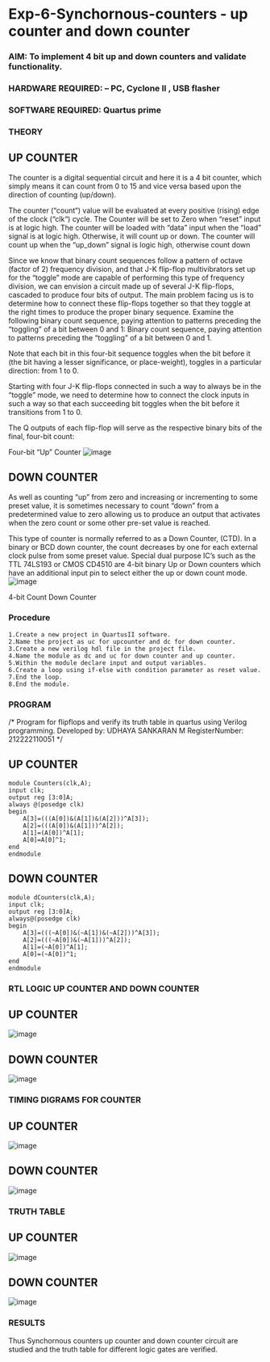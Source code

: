 # Exp-6-Synchornous-counters - up counter and down counter 
### AIM: To implement 4 bit up and down counters and validate  functionality.
### HARDWARE REQUIRED:  – PC, Cyclone II , USB flasher
### SOFTWARE REQUIRED:   Quartus prime
### THEORY 

## UP COUNTER 
The counter is a digital sequential circuit and here it is a 4 bit counter, which simply means it can count from 0 to 15 and vice versa based upon the direction of counting (up/down). 

The counter (“count“) value will be evaluated at every positive (rising) edge of the clock (“clk“) cycle.
The Counter will be set to Zero when “reset” input is at logic high.
The counter will be loaded with “data” input when the “load” signal is at logic high. Otherwise, it will count up or down.
The counter will count up when the “up_down” signal is logic high, otherwise count down

Since we know that binary count sequences follow a pattern of octave (factor of 2) frequency division, and that J-K flip-flop multivibrators set up for the “toggle” mode are capable of performing this type of frequency division, we can envision a circuit made up of several J-K flip-flops, cascaded to produce four bits of output.
The main problem facing us is to determine how to connect these flip-flops together so that they toggle at the right times to produce the proper binary sequence.
Examine the following binary count sequence, paying attention to patterns preceding the “toggling” of a bit between 0 and 1:
Binary count sequence, paying attention to patterns preceding the “toggling” of a bit between 0 and 1.

Note that each bit in this four-bit sequence toggles when the bit before it (the bit having a lesser significance, or place-weight), toggles in a particular direction: from 1 to 0.



 
 

Starting with four J-K flip-flops connected in such a way to always be in the “toggle” mode, we need to determine how to connect the clock inputs in such a way so that each succeeding bit toggles when the bit before it transitions from 1 to 0.

The Q outputs of each flip-flop will serve as the respective binary bits of the final, four-bit count:

 
 

Four-bit “Up” Counter
![image](https://user-images.githubusercontent.com/36288975/169644758-b2f4339d-9532-40c5-af40-8f4f8c942e2c.png)



## DOWN COUNTER 

As well as counting “up” from zero and increasing or incrementing to some preset value, it is sometimes necessary to count “down” from a predetermined value to zero allowing us to produce an output that activates when the zero count or some other pre-set value is reached.

This type of counter is normally referred to as a Down Counter, (CTD). In a binary or BCD down counter, the count decreases by one for each external clock pulse from some preset value. Special dual purpose IC’s such as the TTL 74LS193 or CMOS CD4510 are 4-bit binary Up or Down counters which have an additional input pin to select either the up or down count mode.
![image](https://user-images.githubusercontent.com/36288975/169644844-1a14e123-7228-4ed8-81a9-eb937dff4ac8.png)


4-bit Count Down Counter
### Procedure
```
1.Create a new project in QuartusII software.
2.Name the project as uc for upcounter and dc for down counter.
3.Create a new verilog hdl file in the project file.
4.Name the module as dc and uc for down counter and up counter.
5.Within the module declare input and output variables.
6.Create a loop using if-else with condition parameter as reset value.
7.End the loop.
8.End the module.
```
### PROGRAM 
/*
Program for flipflops  and verify its truth table in quartus using Verilog programming.
Developed by: UDHAYA SANKARAN M 
RegisterNumber: 212222110051
*/
## UP COUNTER
```
module Counters(clk,A);
input clk;
output reg [3:0]A;
always @(posedge clk)
begin
	A[3]=(((A[0])&(A[1])&(A[2]))^A[3]);
	A[2]=(((A[0])&(A[1]))^A[2]);
	A[1]=(A[0])^A[1];
	A[0]=A[0]^1;
end
endmodule
```
## DOWN COUNTER
```
module dCounters(clk,A);
input clk;
output reg [3:0]A;
always@(posedge clk)
begin
	A[3]=(((~A[0])&(~A[1])&(~A[2]))^A[3]);
	A[2]=(((~A[0])&(~A[1]))^A[2]);
	A[1]=(~A[0])^A[1];
	A[0]=(~A[0])^1;
end
endmodule
```
### RTL LOGIC UP COUNTER AND DOWN COUNTER  

## UP COUNTER
![image](https://github.com/Udhayasankaran04/Exp-7-Synchornous-counters-/assets/119393933/db5a9056-5cae-47f8-912c-28b5515b3fdd)

## DOWN COUNTER
![image](https://github.com/Udhayasankaran04/Exp-7-Synchornous-counters-/assets/119393933/bbb9d497-38e6-44ae-a29c-3639a2ae58bd)


### TIMING DIGRAMS FOR COUNTER  

## UP COUNTER
![image](https://github.com/Udhayasankaran04/Exp-7-Synchornous-counters-/assets/119393933/a248a37e-cc8f-4c15-8cac-0aab8957f159)

## DOWN COUNTER
![image](https://github.com/Udhayasankaran04/Exp-7-Synchornous-counters-/assets/119393933/7f8d3f28-3ccf-4b6d-a9bf-cf4fe8779c86)

### TRUTH TABLE 

## UP COUNTER
![image](https://github.com/Udhayasankaran04/Exp-7-Synchornous-counters-/assets/119393933/54b4abaa-045a-4ec4-a351-113111aeaa85)

## DOWN COUNTER
![image](https://github.com/Udhayasankaran04/Exp-7-Synchornous-counters-/assets/119393933/9f0d7af1-32d2-4df1-baac-162f21d169fb)

### RESULTS 
Thus Synchornous counters up counter and down counter circuit are studied and the truth table for different logic gates are verified.
